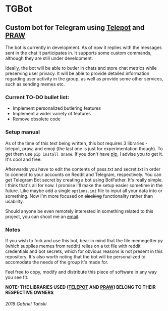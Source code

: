 # TGBot
## Custom bot for Telegram using [Telepot](https://github.com/nickoala/telepot) and [PRAW](https://github.com/praw-dev/praw)

The bot is currently in development. As of now it replies with the messages sent in the chat it participates in. It supports some
custom commands, although they are still under development.
 
Ideally, the bot will be able to butler in chats and store chat metrics while preserving user privacy. It will be able to provide
detailed information regarding user activity in the group, as well as provide some other services, such as sending memes etc.
### Current TO-DO bullet list:
* Implement personalized butlering features
* Implement a wider variety of features
* Remove obsolete code

### Setup manual
As of the time of this text being written, this bot requires 3 libraries - telepot, praw, and emoji (the last one is just for experimentation though). To get them use `pip install $name`. If you don't have [pip](https://pypi.org/project/pip/), I advise you to get it. It's cool and free.

Afterwards you have to edit the contents of pass.txt and secret.txt in order to connect to your accounts on Reddit and Telegram, respectively. You can get Telegram Bot secret by creating a bot using BotFather. It's really simple. I think that's all for now. I promise I'll make the setup easier sometime in the future. Like maybe add a single `options.ini` file to input all your data into or something. Now I'm more focused on ~~slacking~~ functionality rather than usability.

Should anyone be even remotely interested in something related to this project, you can shoot me an [email](mailto:veleth@icloud.com).

### Notes
If you wish to fork and use this bot, bear in mind that the file memegetter.py (which supplies memes from reddit) relies on a txt file
with reddit credentials and bot secrets, which for obvious reasons is not present in this repository. It's also worth noting that the bot will be personalized to accomodate the needs of the group it's made for.

Feel free to copy, modify and distribute this piece of software in any way you see fit.

**NOTE: THE LIBRARIES USED ([TELEPOT](https://github.com/nickoala/telepot) AND [PRAW](https://github.com/praw-dev/praw)) BELONG TO THEIR RESPECTIVE OWNERS**

###### 2018 Gabriel Tański
